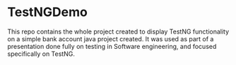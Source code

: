 # TestNGDemo
This repo contains the whole project created to display TestNG functionality on a simple bank account java project created. It was used as part of a presentation done fully on testing in Software engineering, and focused specifically on TestNG.
